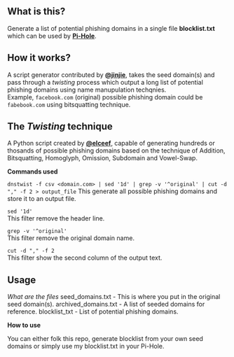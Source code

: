 ## What is this?

Generate a list of potential phishing domains in a single file **blocklist.txt** which can be used by [**Pi-Hole**](https://pi-hole.net/).

## How it works?

A script generator contributed by [**@jinjie**](https://github.com/jinjie), takes the seed domain(s) and pass through a *twisting* process which output a long list of potential phishing domains using name manupulation techqnies. \
Example, `facebook.com` (original) possible phishing domain could be `fabebook.com` using bitsquatting technique.

## The *Twisting* technique

A Python script created by [**@elceef**](https://github.com/elceef/dnstwist), capable of generating hundreds or thosands of possible phishing domains based on the technique of Addition, Bitsquatting, Homoglyph, Omission, Subdomain and Vowel-Swap.

**Commands used**

`dnstwist -f csv <domain.com> | sed '1d' | grep -v '^original' | cut -d "," -f 2 > output_file`
This generate all possible phishing domains and store it to an output file.

`sed '1d'` \
This filter remove the header line.

`grep -v '^original'` \
This filter remove the original domain name.

`cut -d "," -f 2` \
This filter show the second column of the output text.

## Usage

*What are the files*
seed_domains.txt        - This is where you put in the original seed domain(s).
archived_domains.txt    - A list of seeded domains for reference.
blocklist_txt           - List of potential phishing domains.

**How to use**

You can either folk this repo, generate blocklist from your own seed domains or simply use my blocklist.txt in your Pi-Hole.